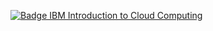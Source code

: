 [![Badge IBM Introduction to Cloud Computing](../images/introduction-to-cloud-computing.png)](https://www.credly.com/badges/introduction-to-cloud-computing/public_url)
